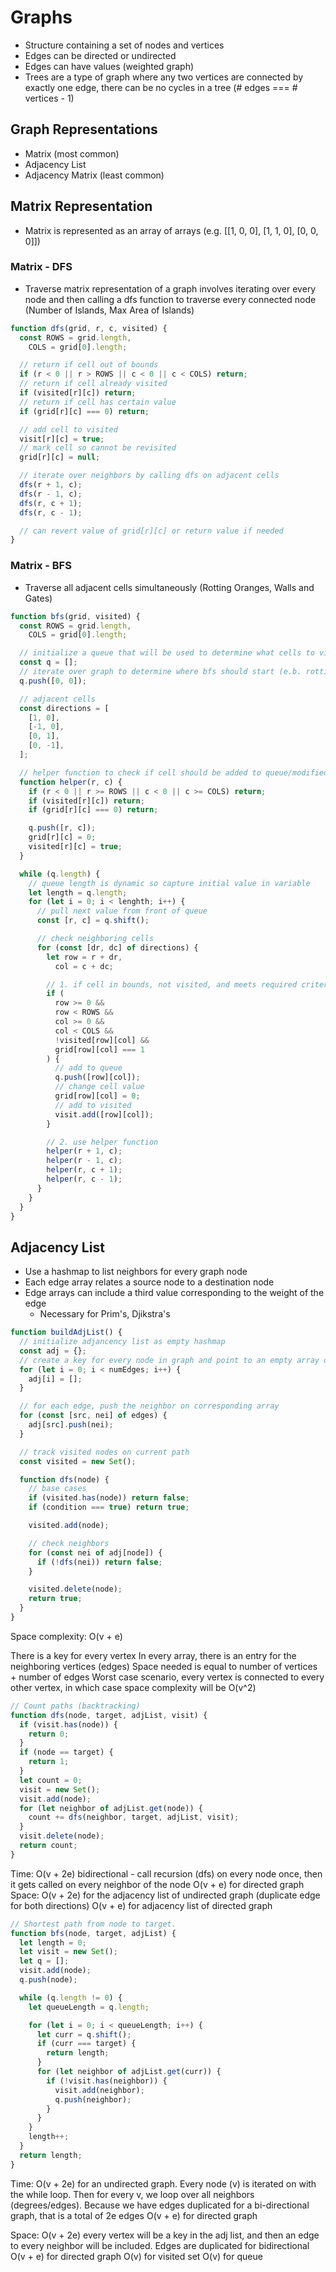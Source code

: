 # Graphs

- Structure containing a set of nodes and vertices
- Edges can be directed or undirected
- Edges can have values (weighted graph)
- Trees are a type of graph where any two vertices are connected by exactly one edge, there can be no cycles in a tree (# edges === # vertices - 1)

## Graph Representations

- Matrix (most common)
- Adjacency List
- Adjacency Matrix (least common)

## Matrix Representation

- Matrix is represented as an array of arrays (e.g. [[1, 0, 0], [1, 1, 0], [0, 0, 0]])

### Matrix - DFS

- Traverse matrix representation of a graph involves iterating over every node and then calling a dfs function to traverse every connected node (Number of Islands, Max Area of Islands)

```js
function dfs(grid, r, c, visited) {
  const ROWS = grid.length,
    COLS = grid[0].length;

  // return if cell out of bounds
  if (r < 0 || r > ROWS || c < 0 || c < COLS) return;
  // return if cell already visited
  if (visited[r][c]) return;
  // return if cell has certain value
  if (grid[r][c] === 0) return;

  // add cell to visited
  visit[r][c] = true;
  // mark cell so cannot be revisited
  grid[r][c] = null;

  // iterate over neighbors by calling dfs on adjacent cells
  dfs(r + 1, c);
  dfs(r - 1, c);
  dfs(r, c + 1);
  dfs(r, c - 1);

  // can revert value of grid[r][c] or return value if needed
}
```

### Matrix - BFS

- Traverse all adjacent cells simultaneously (Rotting Oranges, Walls and Gates)

```js
function bfs(grid, visited) {
  const ROWS = grid.length,
    COLS = grid[0].length;

  // initialize a queue that will be used to determine what cells to visit next
  const q = [];
  // iterate over graph to determine where bfs should start (e.b. rotting oranges)
  q.push([0, 0]);

  // adjacent cells
  const directions = [
    [1, 0],
    [-1, 0],
    [0, 1],
    [0, -1],
  ];

  // helper function to check if cell should be added to queue/modified
  function helper(r, c) {
    if (r < 0 || r >= ROWS || c < 0 || c >= COLS) return;
    if (visited[r][c]) return;
    if (grid[r][c] === 0) return;

    q.push([r, c]);
    grid[r][c] = 0;
    visited[r][c] = true;
  }

  while (q.length) {
    // queue length is dynamic so capture initial value in variable
    let length = q.length;
    for (let i = 0; i < lenghth; i++) {
      // pull next value from front of queue
      const [r, c] = q.shift();

      // check neighboring cells
      for (const [dr, dc] of directions) {
        let row = r + dr,
          col = c + dc;

        // 1. if cell in bounds, not visited, and meets required criteria
        if (
          row >= 0 &&
          row < ROWS &&
          col >= 0 &&
          col < COLS &&
          !visited[row][col] &&
          grid[row][col] === 1
        ) {
          // add to queue
          q.push([row][col]);
          // change cell value
          grid[row][col] = 0;
          // add to visited
          visit.add([row][col]);
        }

        // 2. use helper function
        helper(r + 1, c);
        helper(r - 1, c);
        helper(r, c + 1);
        helper(r, c - 1);
      }
    }
  }
}
```

## Adjacency List

- Use a hashmap to list neighbors for every graph node
- Each edge array relates a source node to a destination node
- Edge arrays can include a third value corresponding to the weight of the edge
  - Necessary for Prim's, Djikstra's

```js
function buildAdjList() {
  // initialize adjancency list as empty hashmap
  const adj = {};
  // create a key for every node in graph and point to an empty array of neighbors
  for (let i = 0; i < numEdges; i++) {
    adj[i] = [];
  }

  // for each edge, push the neighbor on corresponding array
  for (const [src, nei] of edges) {
    adj[src].push(nei);
  }

  // track visited nodes on current path
  const visited = new Set();

  function dfs(node) {
    // base cases
    if (visited.has(node)) return false;
    if (condition === true) return true;

    visited.add(node);

    // check neighbors
    for (const nei of adj[node]) {
      if (!dfs(nei)) return false;
    }

    visited.delete(node);
    return true;
  }
}
```

Space complexity: O(v + e)

There is a key for every vertex
In every array, there is an entry for the neighboring vertices (edges)
Space needed is equal to number of vertices + number of edges
Worst case scenario, every vertex is connected to every other vertex, in which case space complexity will be O(v^2)

```js
// Count paths (backtracking)
function dfs(node, target, adjList, visit) {
  if (visit.has(node)) {
    return 0;
  }
  if (node == target) {
    return 1;
  }
  let count = 0;
  visit = new Set();
  visit.add(node);
  for (let neighbor of adjList.get(node)) {
    count += dfs(neighbor, target, adjList, visit);
  }
  visit.delete(node);
  return count;
}
```

Time: O(v + 2e) bidirectional - call recursion (dfs) on every node once, then it gets called on every neighbor of the node
O(v + e) for directed graph
Space: O(v + 2e) for the adjacency list of undirected graph (duplicate edge for both directions)
O(v + e) for adjacency list of directed graph

```js
// Shortest path from node to target.
function bfs(node, target, adjList) {
  let length = 0;
  let visit = new Set();
  let q = [];
  visit.add(node);
  q.push(node);

  while (q.length != 0) {
    let queueLength = q.length;

    for (let i = 0; i < queueLength; i++) {
      let curr = q.shift();
      if (curr === target) {
        return length;
      }
      for (let neighbor of adjList.get(curr)) {
        if (!visit.has(neighbor)) {
          visit.add(neighbor);
          q.push(neighbor);
        }
      }
    }
    length++;
  }
  return length;
}
```

Time: O(v + 2e) for an undirected graph. Every node (v) is iterated on with the while loop. Then for every v, we loop over all neighbors (degrees/edges).
Because we have edges duplicated for a bi-directional graph, that is a total of 2e edges
O(v + e) for directed graph

Space: O(v + 2e) every vertex will be a key in the adj list, and then an edge to every neighbor will be included. Edges are duplicated for bidirectional
O(v + e) for directed graph
O(v) for visited set
O(v) for queue
